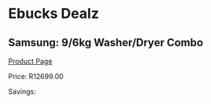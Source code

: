 
# Ebucks Dealz
## Samsung: 9/6kg Washer/Dryer Combo
[Product Page](https://www.ebucks.com/web/shop/productSelected.do?prodId=1173300352&catId=704981826)

Price: R12699.00

Savings: 


	